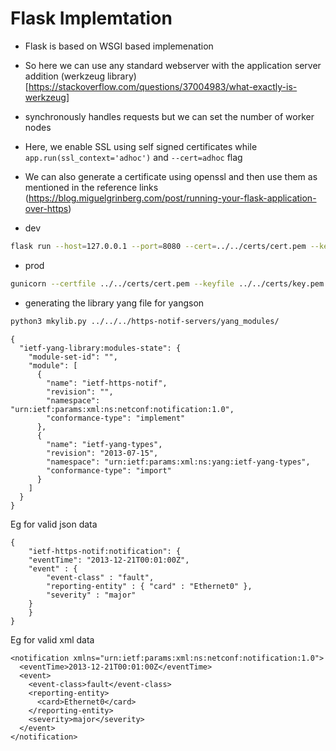 # Flask Implemtation

- Flask is based on WSGI based implemenation
- So here we can use any standard webserver with the application server addition (werkzeug library)[https://stackoverflow.com/questions/37004983/what-exactly-is-werkzeug]

- synchronously handles requests but we can set the number of worker nodes

- Here, we enable SSL using self signed certificates while `    app.run(ssl_context='adhoc') ` and `--cert=adhoc` flag

- We can also generate a certificate using openssl and then use them as mentioned in the reference links (https://blog.miguelgrinberg.com/post/running-your-flask-application-over-https)


- dev
```bash
flask run --host=127.0.0.1 --port=8080 --cert=../../certs/cert.pem --key=../../certs/key.pem
```

- prod
```bash
gunicorn --certfile ../../certs/cert.pem --keyfile ../../certs/key.pem -b 127.0.0.1:8080 app:app
```

- generating the library yang file for yangson

```bash
python3 mkylib.py ../../../https-notif-servers/yang_modules/
```
```
{
  "ietf-yang-library:modules-state": {
    "module-set-id": "",
    "module": [
      {
        "name": "ietf-https-notif",
        "revision": "",
        "namespace": "urn:ietf:params:xml:ns:netconf:notification:1.0",
        "conformance-type": "implement"
      },
      {
        "name": "ietf-yang-types",
        "revision": "2013-07-15",
        "namespace": "urn:ietf:params:xml:ns:yang:ietf-yang-types",
        "conformance-type": "import"
      }
    ]
  }
}
```

Eg for valid json data

```
{
    "ietf-https-notif:notification": {
    "eventTime": "2013-12-21T00:01:00Z",
    "event" : {
        "event-class" : "fault",
        "reporting-entity" : { "card" : "Ethernet0" },
        "severity" : "major"
    }
    }
}
```

Eg for valid xml data

```
<notification xmlns="urn:ietf:params:xml:ns:netconf:notification:1.0">
  <eventTime>2013-12-21T00:01:00Z</eventTime>
  <event>
    <event-class>fault</event-class>
    <reporting-entity>
      <card>Ethernet0</card>
    </reporting-entity>
    <severity>major</severity>
  </event>
</notification>
```


